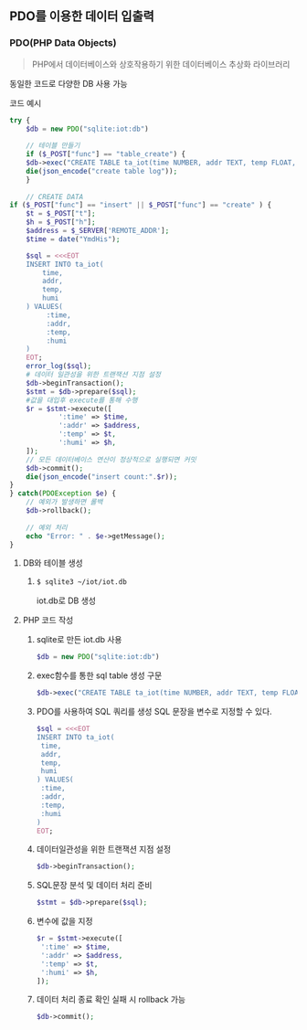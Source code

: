 ## PDO를 이용한 데이터 입출력

### PDO(PHP Data Objects)

> PHP에서 데이터베이스와 상호작용하기 위한 데이터베이스 추상화 라이브러리

동일한 코드로 다양한 DB 사용 가능



코드 예시

```php
try {
    $db = new PDO("sqlite:iot:db")
    
    // 테이블 만들기
    if ($_POST["func"] == "table_create") {
    $db->exec("CREATE TABLE ta_iot(time NUMBER, addr TEXT, temp FLOAT, humi FLOAT)");
    die(json_encode("create table log"));
	}
    
    // CREATE DATA
if ($_POST["func"] == "insert" || $_POST["func"] == "create" ) {
    $t = $_POST["t"];
    $h = $_POST["h"];
    $address = $_SERVER['REMOTE_ADDR'];
    $time = date("YmdHis");

    $sql = <<<EOT
	INSERT INTO ta_iot(
        time, 
        addr, 
        temp, 
        humi
	) VALUES(
         :time,
         :addr,
         :temp,
         :humi
	)
	EOT;
    error_log($sql);
    # 데이터 일관성을 위한 트랜잭션 지점 설정
    $db->beginTransaction();
    $stmt = $db->prepare($sql);
    #값을 대입후 execute를 통해 수행
    $r = $stmt->execute([
            ':time' => $time,
            ':addr' => $address,
            ':temp' => $t,
            ':humi' => $h,
    ]);
    // 모든 데이터베이스 연산이 정상적으로 실행되면 커밋
    $db->commit();
    die(json_encode("insert count:".$r));
}
} catch(PDOException $e) {
    // 예외가 발생하면 롤백
    $db->rollback();
    
    // 예외 처리
    echo "Error: " . $e->getMessage();
}
```



1. DB와 테이블 생성

   1. ```bash
      $ sqlite3 ~/iot/iot.db
      ```

      iot.db로 DB 생성

2. PHP 코드 작성

   1. sqlite로 만든 iot.db 사용

      ```PHP
      $db = new PDO("sqlite:iot:db")
      ```

      

   2. exec함수를 통한 sql table 생성 구문 

      ```php
      $db->exec("CREATE TABLE ta_iot(time NUMBER, addr TEXT, temp FLOAT, humi FLOAT)");
      ```

      

   3. PDO를 사용하여 SQL 쿼리를 생성 SQL 문장을 변수로 지정할 수 있다.

      ```php
      $sql = <<<EOT
      INSERT INTO ta_iot(
       time,
       addr,
       temp,
       humi
      ) VALUES(
       :time,
       :addr,
       :temp,
       :humi
      )
      EOT;
      ```

   4. 데이터일관성을 위한 트랜잭션 지점 설정

      ```php
      $db->beginTransaction(); 
      ```

   5. SQL문장 분석 및 데이터 처리 준비

      ```php
      $stmt = $db->prepare($sql);
      ```

   6. 변수에 값을 지정

      ```php
      $r = $stmt->execute([
       ':time' => $time,
       ':addr' => $address,
       ':temp' => $t,
       ':humi' => $h,
      ]);
      ```

   7. 데이터 처리 종료 확인 실패 시 rollback 가능

      ```php
      $db->commit();
      ```